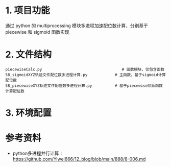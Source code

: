 # 1. 项目功能

通过 python 的 multiprocessing 模块多进程加速配位数计算，分别基于 piecewise 和 sigmoid 函数实现

# 2. 文件结构

```
piecewiseCalc.py                                   # 函数模块，仅包含函数
58_sigmoidXYZ轨迹文件配位数多进程计算.py            # 主函数，基于sigmoid计算配位数
58_piecewiseXYZ轨迹文件配位数多进程计算.py          # 基于piecewise阶跃函数计算配位数
```

# 3. 环境配置






# 参考资料

- python多进程并行计算：https://github.com/Yiwei666/12_blog/blob/main/888/8-006.md



